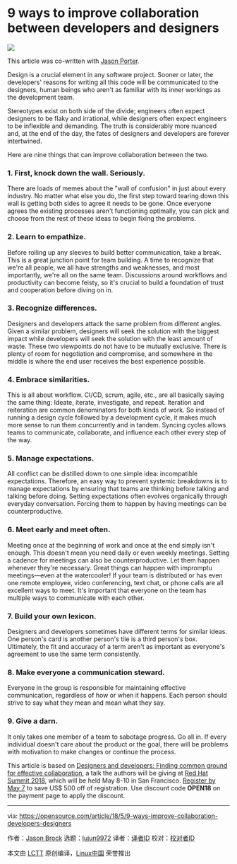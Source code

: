 9 ways to improve collaboration between developers and designers
======

![](https://opensource.com/sites/default/files/styles/image-full-size/public/lead-images/BUS_consensuscollab1.png?itok=ULQdGjlV)

This article was co-written with [Jason Porter][1].

Design is a crucial element in any software project. Sooner or later, the developers' reasons for writing all this code will be communicated to the designers, human beings who aren't as familiar with its inner workings as the development team.

Stereotypes exist on both side of the divide; engineers often expect designers to be flaky and irrational, while designers often expect engineers to be inflexible and demanding. The truth is considerably more nuanced and, at the end of the day, the fates of designers and developers are forever intertwined.

Here are nine things that can improve collaboration between the two.

### 1\. First, knock down the wall. Seriously.

There are loads of memes about the "wall of confusion" in just about every industry. No matter what else you do, the first step toward tearing down this wall is getting both sides to agree it needs to be gone. Once everyone agrees the existing processes aren't functioning optimally, you can pick and choose from the rest of these ideas to begin fixing the problems.

### 2\. Learn to empathize.

Before rolling up any sleeves to build better communication, take a break. This is a great junction point for team building. A time to recognize that we're all people, we all have strengths and weaknesses, and most importantly, we're all on the same team. Discussions around workflows and productivity can become feisty, so it's crucial to build a foundation of trust and cooperation before diving on in.

### 3\. Recognize differences.

Designers and developers attack the same problem from different angles. Given a similar problem, designers will seek the solution with the biggest impact while developers will seek the solution with the least amount of waste. These two viewpoints do not have to be mutually exclusive. There is plenty of room for negotiation and compromise, and somewhere in the middle is where the end user receives the best experience possible.

### 4\. Embrace similarities.

This is all about workflow. CI/CD, scrum, agile, etc., are all basically saying the same thing: Ideate, iterate, investigate, and repeat. Iteration and reiteration are common denominators for both kinds of work. So instead of running a design cycle followed by a development cycle, it makes much more sense to run them concurrently and in tandem. Syncing cycles allows teams to communicate, collaborate, and influence each other every step of the way.

### 5\. Manage expectations.

All conflict can be distilled down to one simple idea: incompatible expectations. Therefore, an easy way to prevent systemic breakdowns is to manage expectations by ensuring that teams are thinking before talking and talking before doing. Setting expectations often evolves organically through everyday conversation. Forcing them to happen by having meetings can be counterproductive.

### 6\. Meet early and meet often.

Meeting once at the beginning of work and once at the end simply isn't enough. This doesn't mean you need daily or even weekly meetings. Setting a cadence for meetings can also be counterproductive. Let them happen whenever they're necessary. Great things can happen with impromptu meetings—even at the watercooler! If your team is distributed or has even one remote employee, video conferencing, text chat, or phone calls are all excellent ways to meet. It's important that everyone on the team has multiple ways to communicate with each other.

### 7\. Build your own lexicon.

Designers and developers sometimes have different terms for similar ideas. One person's card is another person's tile is a third person's box. Ultimately, the fit and accuracy of a term aren't as important as everyone's agreement to use the same term consistently.

### 8\. Make everyone a communication steward.

Everyone in the group is responsible for maintaining effective communication, regardless of how or when it happens. Each person should strive to say what they mean and mean what they say.

### 9\. Give a darn.

It only takes one member of a team to sabotage progress. Go all in. If every individual doesn't care about the product or the goal, there will be problems with motivation to make changes or continue the process.

This article is based on [Designers and developers: Finding common ground for effective collaboration][2], a talk the authors will be giving at [Red Hat Summit 2018][3], which will be held May 8-10 in San Francisco. [Register by May 7][3] to save US$ 500 off of registration. Use discount code **OPEN18** on the payment page to apply the discount.

--------------------------------------------------------------------------------

via: https://opensource.com/article/18/5/9-ways-improve-collaboration-developers-designers

作者：[Jason Brock][a]
选题：[lujun9972](https://github.com/lujun9972)
译者：[译者ID](https://github.com/译者ID)
校对：[校对者ID](https://github.com/校对者ID)

本文由 [LCTT](https://github.com/LCTT/TranslateProject) 原创编译，[Linux中国](https://linux.cn/) 荣誉推出

[a]:https://opensource.com/users/jkbrock
[1]:https://opensource.com/users/lightguardjp
[2]:https://agenda.summit.redhat.com/SessionDetail.aspx?id=154267
[3]:https://www.redhat.com/en/summit/2018
